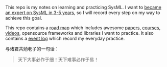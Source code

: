 This repo is my notes on learning and practicing SysML. I want to [became an expert on SysML in 3-5 years](https://zhuanlan.zhihu.com/p/384089714), so I will record every step on my way to achieve this goal.

This repo contains a [road map](./map.md) which includes awesome [papers](./papers), [courses](./courses), [videos](./videos), opensource frameworks and libraries I want to practice. It also contains a [event log](./time-event-log.md) which record my everyday practice.

与诸君共勉老子的一句话：
> 天下大事必作于细！天下难事必作于易！
